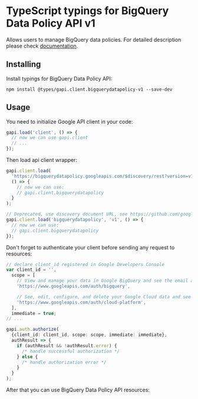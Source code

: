 # TypeScript typings for BigQuery Data Policy API v1

Allows users to manage BigQuery data policies.
For detailed description please check [documentation](https://cloud.google.com/bigquery/docs/column-data-masking).

## Installing

Install typings for BigQuery Data Policy API:

```
npm install @types/gapi.client.bigquerydatapolicy-v1 --save-dev
```

## Usage

You need to initialize Google API client in your code:

```typescript
gapi.load('client', () => {
  // now we can use gapi.client
  // ...
});
```

Then load api client wrapper:

```typescript
gapi.client.load(
  'https://bigquerydatapolicy.googleapis.com/$discovery/rest?version=v1',
  () => {
    // now we can use:
    // gapi.client.bigquerydatapolicy
  }
);
```

```typescript
// Deprecated, use discovery document URL, see https://github.com/google/google-api-javascript-client/blob/master/docs/reference.md#----gapiclientloadname----version----callback--
gapi.client.load('bigquerydatapolicy', 'v1', () => {
  // now we can use:
  // gapi.client.bigquerydatapolicy
});
```

Don't forget to authenticate your client before sending any request to resources:

```typescript
// declare client_id registered in Google Developers Console
var client_id = '',
  scope = [
    // View and manage your data in Google BigQuery and see the email address for your Google Account
    'https://www.googleapis.com/auth/bigquery',

    // See, edit, configure, and delete your Google Cloud data and see the email address for your Google Account.
    'https://www.googleapis.com/auth/cloud-platform',
  ],
  immediate = true;
// ...

gapi.auth.authorize(
  {client_id: client_id, scope: scope, immediate: immediate},
  authResult => {
    if (authResult && !authResult.error) {
      /* handle successful authorization */
    } else {
      /* handle authorization error */
    }
  }
);
```

After that you can use BigQuery Data Policy API resources: <!-- TODO: make this work for multiple namespaces -->

```typescript

```
